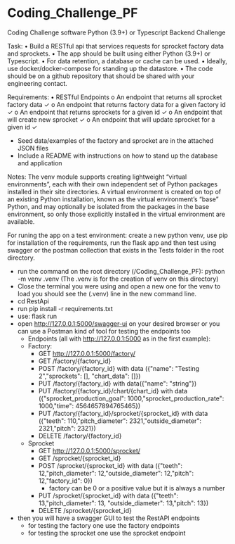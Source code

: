 # Coding_Challenge_PF
Coding Challenge software
Python (3.9+) or Typescript Backend Challenge

Task:
•	Build a RESTful api that services requests for sprocket factory data and sprockets.
•	The app should be built using either Python (3.9+) or Typescript.
•	For data retention, a database or cache can be used.
•	Ideally, use docker/docker-compose for standing up the datastore.
•	The code should be on a github repository that should be shared with your engineering contact.

Requirements:
•	RESTful Endpoints
o	An endpoint that returns all sprocket factory data ✓
o	An endpoint that returns factory data for a given factory id ✓
o	An endpoint that returns sprockets for a given id ✓
o	An endpoint that will create new sprocket ✓
o	An endpoint that will update sprocket for a given id ✓
   -  Seed data/examples of the factory and sprocket are in the attached JSON files
   -  Include a README with instructions on how to stand up the database and application

Notes:
The venv module supports creating lightweight “virtual environments”, each with their own independent set of Python packages installed in their site directories. A virtual environment is created on top of an existing Python installation, known as the virtual environment’s “base” Python, and may optionally be isolated from the packages in the base environment, so only those explicitly installed in the virtual environment are available.


For runing the app on a test environment: create a new python venv, use pip for installation of the requirements, run the flask app and then test using swagger or the postman collection that exists in the Tests folder in the root directory.

- run the command on the root directory (/Coding_Challenge_PF): python -m venv .venv (The .venv is for the creation of venv on this directory)
- Close the terminal you were using and open a new one for the venv to load you should see the (.venv) line in the new command line.
- cd RestApi
- run pip install -r requirements.txt
- use: flask run
- open http://127.0.0.1:5000/swagger-ui on your desired browser or you can use a Postman kind of tool for testing the endpoints too
   - Endpoints (all with http://127.0.0.1:5000 as in the first example):
   - Factory:
      - GET http://127.0.0.1:5000/factory/
      - GET /factory/{factory_id}
      - POST /factory/{factory_id} with data ({"name": "Testing 2","sprockets": [], "chart_data": []})
      - PUT /factory/{factory_id} with data({"name": "string"})
      - PUT /factory/{factory_id}/chart/{chart_id} with data ({"sprocket_production_goal": 1000,"sprocket_production_rate": 1000,"time": 4564657894765465})
      - PUT /factory/{factory_id}/sprocket/{sprocket_id} with data ({"teeth": 110,"pitch_diameter": 2321,"outside_diameter": 2321,"pitch": 2321})
      - ​DELETE /factory​/{factory_id}
   - Sprocket
      - GET http://127.0.0.1:5000/sprocket/
      - GET /sprocket/{sprocket_id}
      - POST /sprocket/{sprocket_id} with data ({"teeth": 12,"pitch_diameter": 12,"outside_diameter": 12,"pitch": 12,"factory_id": 0})
         - factory can be 0 or a positive value but it is always a number
      - PUT /sprocket/{sprocket_id} with data ({"teeth": 13,"pitch_diameter": 13,  "outside_diameter": 13,"pitch": 13})
      - DELETE /sprocket/{sprocket_id}
- then you will have a swagger GUI to test the RestAPI endpoints
   - for testing the factory one use the factory endpoints
   - for testing the sprocket one use the sprocket endpoint 
